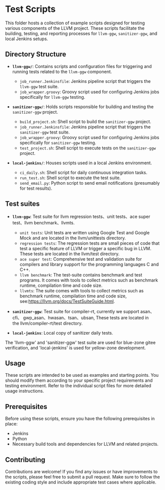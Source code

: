 # Test Scripts

This folder hosts a collection of example scripts designed for testing various components of the LLVM project. These scripts facilitate the building, testing, and reporting processes for `llvm-ggw`, `sanitizer-ggw`, and local Jenkins setups.

## Directory Structure

*   **`llvm-ggw/`**: Contains scripts and configuration files for triggering and running tests related to the `llvm-ggw` component.
    *   `job_runner.Jenkinsfile`: Jenkins pipeline script that triggers the `llvm-ggw` test suite.
    *   `job_wrapper.groovy`: Groovy script used for configuring Jenkins jobs specifically for `llvm-ggw` testing.

*   **`sanitizer-ggw/`**: Holds scripts responsible for building and testing the `sanitizer-ggw` project.
    *   `build_project.sh`: Shell script to build the `sanitizer-ggw` project.
    *   `job_runner.Jenkinsfile`: Jenkins pipeline script that triggers the `sanitizer-ggw` test suite.
    *   `job_wrapper.groovy`: Groovy script used for configuring Jenkins jobs specifically for `sanitizer-ggw` testing.
    *   `test_project.sh`: Shell script to execute tests on the `sanitizer-ggw` project.

*   **`local-jenkins/`**: Houses scripts used in a local Jenkins environment.
    *   `ci_daily.sh`: Shell script for daily continuous integration tasks.
    *   `run_test.sh`: Shell script to execute the test suite.
    *   `send_email.py`: Python script to send email notifications (presumably for test results).

## Test suites

*   **`llvm-ggw`**: Test suite for llvm regression tests、unit tests、ace super test、llvm benchmark、llvmts.
    *   `unit tests`: Unit tests are written using Google Test and Google Mock and are located in the llvm/unittests directory.
    *   `regression tests`: The regression tests are small pieces of code that test a specific feature of LLVM or trigger a specific bug in LLVM. These tests are located in the llvm/test directory.
    *   `ace super test`: Comprehensive test and validation suite for compilers and library support for the programming languages C and C++.
    *   `llvm benchmark`: The test-suite contains benchmark and test programs. It comes with tools to collect metrics such as benchmark runtime, compilation time and code size.
    *   `llvmts`: The suite comes with tools to collect metrics such as benchmark runtime, compilation time and code size, see:https://llvm.org/docs/TestSuiteGuide.html.

*   **`sanitizer-ggw`**: Test suite for compiler-rt, currently we support asan、 cfi、 gwp_asan、hwasan、tsan、ubsan, These tests are located in the llvm/compiler-rt/test directory.

*   **`local-jenkins`**: Local copy of sanitizer daily tests.

The 'llvm-ggw' and 'sanitizer-ggw' test suite are used for blue-zone gitee verification, and 'local-jenkins' is used for yellow-zone development.

## Usage

These scripts are intended to be used as examples and starting points. You should modify them according to your specific project requirements and testing environment. Refer to the individual script files for more detailed usage instructions.

## Prerequisites

Before using these scripts, ensure you have the following prerequisites in place:

*   Jenkins
*   Python
*   Necessary build tools and dependencies for LLVM and related projects.

## Contributing

Contributions are welcome! If you find any issues or have improvements to the scripts, please feel free to submit a pull request. Make sure to follow the existing coding style and include appropriate test cases where applicable.
